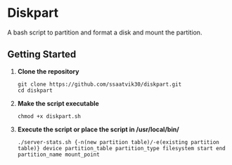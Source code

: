 # Diskpart
A bash script to partition and format a disk and mount the partition.

## Getting Started
1. **Clone the repository**
    ```
    git clone https://github.com/ssaatvik30/diskpart.git
    cd diskpart
    ```

2. **Make the script executable**
    ```
    chmod +x diskpart.sh
    ```
3. **Execute the script or place the script in /usr/local/bin/**
    ```
    ./server-stats.sh {-n(new partition table)/-e(existing partition table)} device partition_table partition_type filesystem start end partition_name mount_point 
    ```

